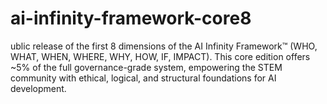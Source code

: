 # ai-infinity-framework-core8
ublic release of the first 8 dimensions of the AI Infinity Framework™ (WHO, WHAT, WHEN, WHERE, WHY, HOW, IF, IMPACT). This core edition offers ~5% of the full governance-grade system, empowering the STEM community with ethical, logical, and structural foundations for AI development.
